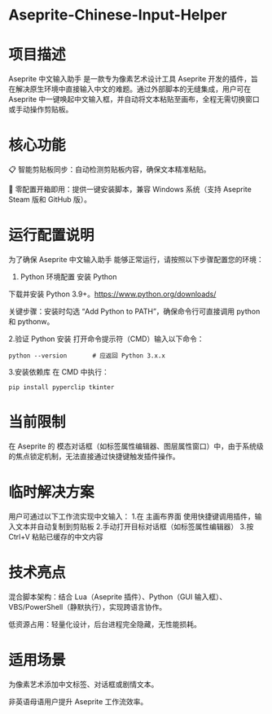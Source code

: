 # Aseprite-Chinese-Input-Helper
项目描述
=
Aseprite 中文输入助手 是一款专为像素艺术设计工具 Aseprite 开发的插件，旨在解决原生环境中直接输入中文的难题。通过外部脚本的无缝集成，用户可在 Aseprite 中一键唤起中文输入框，并自动将文本粘贴至画布，全程无需切换窗口或手动操作剪贴板。

核心功能
=
📋 智能剪贴板同步：自动检测剪贴板内容，确保文本精准粘贴。

🚀 零配置开箱即用：提供一键安装脚本，兼容 Windows 系统（支持 Aseprite Steam 版和 GitHub 版）。


运行配置说明
=
为了确保 Aseprite 中文输入助手 能够正常运行，请按照以下步骤配置您的环境：

1. Python 环境配置
安装 Python

下载并安装 Python 3.9+。https://www.python.org/downloads/

关键步骤：安装时勾选 “Add Python to PATH”，确保命令行可直接调用 python 和 pythonw。

2.验证 Python 安装
打开命令提示符（CMD）输入以下命令：
```
python --version       # 应返回 Python 3.x.x
```

3.安装依赖库
在 CMD 中执行：
```
pip install pyperclip tkinter
```

当前限制
=
在 Aseprite 的 模态对话框（如标签属性编辑器、图层属性窗口）中，由于系统级的焦点锁定机制，无法直接通过快捷键触发插件操作。

临时解决方案
=
用户可通过以下工作流实现中文输入：
1️.在 主画布界面 使用快捷键调用插件，输入文本并自动复制到剪贴板
2️.手动打开目标对话框（如标签属性编辑器）
3️.按 Ctrl+V 粘贴已缓存的中文内容

技术亮点
=
混合脚本架构：结合 Lua（Aseprite 插件）、Python（GUI 输入框）、VBS/PowerShell（静默执行），实现跨语言协作。

低资源占用：轻量化设计，后台进程完全隐藏，无性能损耗。

适用场景
=
为像素艺术添加中文标签、对话框或剧情文本。

非英语母语用户提升 Aseprite 工作流效率。

